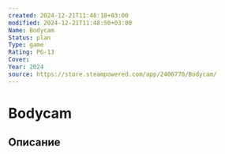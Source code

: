 ```yaml
---
created: 2024-12-21T11:48:18+03:00
modified: 2024-12-21T11:48:50+03:00
Name: Bodycam
Status: plan
Type: game
Rating: PG-13
Cover: 
Year: 2024
source: https://store.steampowered.com/app/2406770/Bodycam/
---
```


# Bodycam





## Описание


